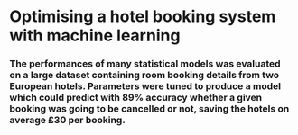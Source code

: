 # Optimising a hotel booking system with machine learning

### The performances of many statistical models was evaluated on a large dataset containing room booking details from two European hotels. Parameters were tuned to produce a model which could predict with 89% accuracy whether a given booking was going to be cancelled or not, saving the hotels on average £30 per booking.